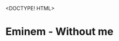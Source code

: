 <DOCTYPE! HTML>
<html>
  <body>
    <h1> Eminem - Without me </h1>
    <a href="https://www.youtube.com/watch?v=BA_c3bGQXlQ&pbjreload=10" target="_blank"> </a>
  </body>
</html>
